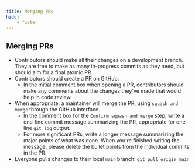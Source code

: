 ```yaml
---
title: Merging PRs
hide:
    - footer
---
```


Merging PRs
---

- Contributors should make all their changes on a development branch. They are free to make as many in-progress commits as they need, but should aim for a final atomic PR.
- Contributors should create a PR on GitHub.
    - In the initial comment box when opening a PR, contributors should make any comments about the changes they've made that would help in code review.
- When appropriate, a maintainer will merge the PR, using `squash and merge` through the GitHub interface.
    - In the comment box for the `Confirm squash and merge` step, write a one-line commit message summarizing the PR, appropriate for one-line `git log` output.
    - For more significant PRs, write a longer message summarizing the major points of what was done. When you're finished writing the message, please delete the bullet points from the individual commits in the PR.
- Everyone pulls changes to their local `main` branch: `git pull origin main`